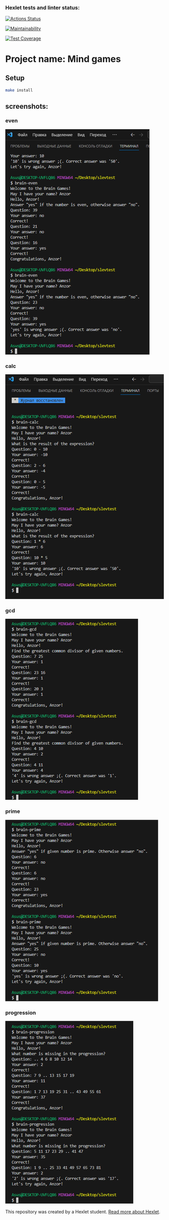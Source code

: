 ### Hexlet tests and linter status:
[![Actions Status](https://github.com/Slevin0087/frontend-project-44/actions/workflows/hexlet-check.yml/badge.svg)](https://github.com/Slevin0087/frontend-project-44/actions)

[![Maintainability](https://api.codeclimate.com/v1/badges/53d6bbfefd40dd0ce4b5/maintainability)](https://codeclimate.com/github/Slevin0087/frontend-project-44/maintainability)

[![Test Coverage](https://api.codeclimate.com/v1/badges/53d6bbfefd40dd0ce4b5/test_coverage)](https://codeclimate.com/github/Slevin0087/frontend-project-44/test_coverage)

# Project name: Mind games

## Setup

```bash
make install
```

## screenshots:

### even
<img src="./screens/even.jpg" alt='progression'>

### calc
<img src="./screens/calc.jpg" alt='progression'>

### gcd
<img src="./screens/gcd.jpg" alt='progression'>

### prime
<img src="./screens/prime.jpg" alt='progression'>

### progression
<img src="./screens/progression.jpg" alt='progression'>

This repository was created by a Hexlet student. [Read more about Hexlet](https://hexlet.io/?utm_source=github&utm_medium=link&utm_campaign=nodejs-package).